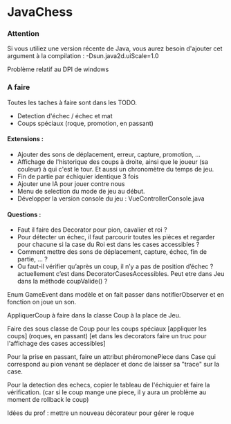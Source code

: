 # JavaChess

### Attention

Si vous utiliez une version récente de Java, vous aurez besoin d'ajouter cet argument à la compilation :
-Dsun.java2d.uiScale=1.0

Problème relatif au DPI de windows


### A faire

Toutes les taches à faire sont dans les TODO.

* Detection d'échec / échec et mat
* Coups spéciaux (roque, promotion, en passant)

#### Extensions : 

* Ajouter des sons de déplacement, erreur, capture, promotion, ...
* Affichage de l'historique des coups à droite, ainsi que le joueur (sa couleur) à qui c'est le tour. Et aussi un chronomètre du temps de jeu.
* Fin de partie par échiquier identique 3 fois
* Ajouter une IA pour jouer contre nous
* Menu de selection du mode de jeu au début.
* Développer la version console du jeu : VueControllerConsole.java

#### Questions :

* Faut il faire des Decorator pour pion, cavalier et roi ?
* Pour détecter un échec, il faut parcourir toutes les pièces et regarder pour chacune si la case du Roi est dans les cases accessibles ?
* Comment mettre des sons de déplacement, capture, échec, fin de partie, … ?
* Ou faut-il vérifier qu’après un coup, il n’y a pas de position d’échec ? actuellement c’est dans DecoratorCasesAccessibles. Peut etre dans Jeu dans la méthode coupValide() ?




Enum GameEvent dans modèle et on fait passer dans notifierObserver et en fonction on joue un son.

AppliquerCoup à faire dans la classe Coup à la place de Jeu.

Faire des sous classe de Coup pour les coups spéciaux [appliquer les coups] (roques, en passant) [et dans les decorators faire un truc pour l'affichage des cases accessibles]

Pour la prise en passant, faire un attribut phéromonePiece dans Case qui correspond au pion venant se déplacer et donc de laisser sa "trace" sur la case.

Pour la detection des echecs, copier le tableau de l'échiquier et faire la vérification. (car si le coup mange une piece, il y aura un problème au moment de rollback le coup)


Idées du prof : mettre un nouveau décorateur pour gérer le roque